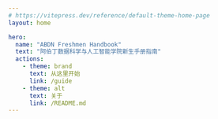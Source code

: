 ```yaml
---
# https://vitepress.dev/reference/default-theme-home-page
layout: home

hero:
  name: "ABDN Freshmen Handbook"
  text: "阿伯丁数据科学与人工智能学院新生手册指南"
  actions:
    - theme: brand
      text: 从这里开始
      link: /guide
    - theme: alt
      text: 关于
      link: /README.md
---
```

